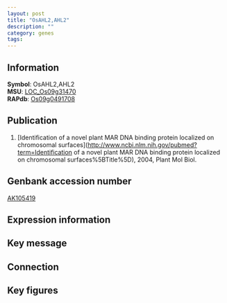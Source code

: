 ```yaml
---
layout: post
title: "OsAHL2,AHL2"
description: ""
category: genes
tags: 
---
```


## Information
__Symbol__: OsAHL2,AHL2  
__MSU__: [LOC_Os09g31470](http://rice.plantbiology.msu.edu/cgi-bin/ORF_infopage.cgi?orf=LOC_Os09g31470)  
__RAPdb__: [Os09g0491708](http://rapdb.dna.affrc.go.jp/viewer/gbrowse_details/irgsp1?name=Os09g0491708)  

## Publication
1. [Identification of a novel plant MAR DNA binding protein localized on chromosomal surfaces](http://www.ncbi.nlm.nih.gov/pubmed?term=Identification of a novel plant MAR DNA binding protein localized on chromosomal surfaces%5BTitle%5D), 2004, Plant Mol Biol.

## Genbank accession number
[AK105419](http://www.ncbi.nlm.nih.gov/nuccore/AK105419)  

## Expression information

## Key message

## Connection

## Key figures


